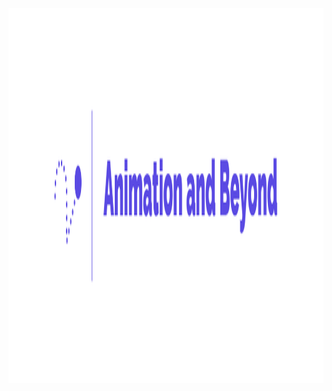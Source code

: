 <img src="Logos/Animation and Beyond-logos_transparent_banner.png" alt="Image" width="800" height="600" style="display: block; margin: 0 auto" />

